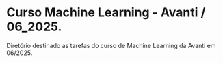 # Curso Machine Learning - Avanti / 06_2025.
Diretório destinado as tarefas do curso de Machine Learning da Avanti em 06/2025.

